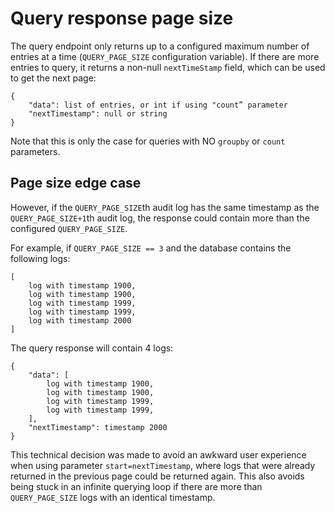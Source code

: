 # Query response page size

The query endpoint only returns up to a configured maximum number of entries at a time (`QUERY_PAGE_SIZE` configuration variable). If there are more entries to query, it returns a non-null `nextTimeStamp` field, which can be used to get the next page:

```
{
	"data": list of entries, or int if using "count” parameter
	"nextTimestamp": null or string
}
```

Note that this is only the case for queries with NO `groupby` or `count` parameters.

## Page size edge case

However, if the `QUERY_PAGE_SIZE`th audit log has the same timestamp as the `QUERY_PAGE_SIZE+1`th audit log, the response could contain more than the configured `QUERY_PAGE_SIZE`.

For example, if `QUERY_PAGE_SIZE == 3` and the database contains the following logs:

```
[
    log with timestamp 1900,
    log with timestamp 1900,
    log with timestamp 1999,
    log with timestamp 1999,
    log with timestamp 2000
]
```

The query response will contain 4 logs:

```
{
    "data": [
        log with timestamp 1900,
        log with timestamp 1900,
        log with timestamp 1999,
        log with timestamp 1999,
    ],
    "nextTimestamp": timestamp 2000
}
```

This technical decision was made to avoid an awkward user experience when using parameter `start=nextTimestamp`, where logs that were already returned in the previous page could be returned again. This also avoids being stuck in an infinite querying loop if there are more than `QUERY_PAGE_SIZE` logs with an identical timestamp.
